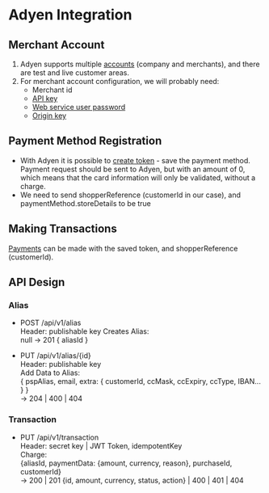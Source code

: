 # Adyen Integration

## Merchant Account

1. Adyen supports multiple [accounts](https://docs.adyen.com/developers/user-management/company-and-merchant-accounts#createmerchantaccount) (company and merchants), and there are test and live customer areas.
2. For merchant account configuration, we will probably need:
    * Merchant id
    * [API key](https://docs.adyen.com/developers/user-management/how-to-get-the-api-key) 
    * [Web service user password](https://docs.adyen.com/developers/user-management/how-to-get-the-web-service-ws-user-password)
    * [Origin key](https://docs.adyen.com/developers/user-management/how-to-get-an-origin-key)
    

## Payment Method Registration

- With Adyen it is possible to [create token](https://docs.adyen.com/developers/features/tokenization/creating-tokens) - save the payment method. Payment request should be sent to Adyen, but with an amount of 0, which means that the card information will only be validated, without a charge.
- We need to send shopperReference (customerId in our case), and paymentMethod.storeDetails to be true

## Making Transactions

[Payments](https://docs.adyen.com/developers/features/tokenization/making-payments-with-tokens) can be made with the saved token, and shopperReference (customerId).


## API Design

### Alias

- POST /api/v1/alias  
  Header: publishable key
  Creates Alias:  
  null
  -> 201 { aliasId }

- PUT /api/v1/alias/{id}  
  Header: publishable key  
  Add Data to Alias:  
  { pspAlias, email, extra: { customerId, ccMask, ccExpiry, ccType, IBAN... } }  
  -> 204 | 400 | 404
  
### Transaction

- PUT /api/v1/transaction  
  Header: secret key | JWT Token, idempotentKey  
  Charge:  
  {aliasId, paymentData: {amount, currency, reason}, purchaseId, customerId}  
  -> 200 | 201 {id, amount, currency, status, action} | 400 | 401 | 404